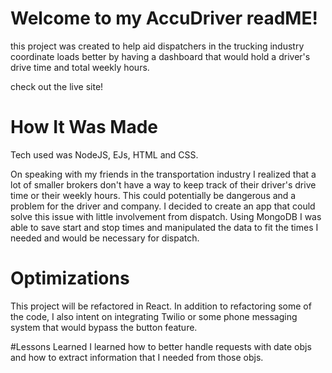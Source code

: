 # Welcome to my AccuDriver readME!
this project was created to help aid dispatchers in the trucking industry coordinate loads better by having a dashboard that would hold a driver's drive time and total weekly hours. 

check out the live site!


# How It Was Made 
Tech used was NodeJS, EJs, HTML and CSS. 

On speaking with my friends in the transportation industry I realized that a lot of smaller brokers don't have a way to keep track of their driver's drive time or their weekly hours. This could potentially be dangerous and a problem for the driver and company. I decided to create an app that could solve this issue with little involvement from dispatch. Using MongoDB I was able to save start and stop times and manipulated the data to fit the times I needed and would be necessary for dispatch.

# Optimizations
This project will be refactored in React. In addition to refactoring some of the code, I also intent on integrating Twilio or some phone messaging system that would bypass the button feature. 

#Lessons Learned 
I learned how to better handle requests with date objs and how to extract information that I needed from those objs. 
